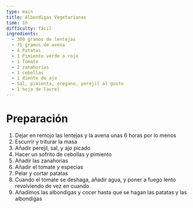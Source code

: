 ```yaml
---
type: main
title: Albondigas Vegetarianas
time: 1h
difficulty: fácil
ingredients:
  - 300 gramos de lentejas
  - 75 gramos de avena
  - 4 Patatas
  - 1 Pimiento verde o rojo
  - 1 Tomate
  - 2 zanahorias
  - 1 cebollas
  - 1 diente de ajo
  - Sal, pimienta, oregano, perejil al gusto
  - 1 hoja de laurel
---
```


# Preparación

1. Dejar en remojo las lentejas y la avena unas 6 horas por lo menos
1. Escurrir y triturar la masa
1. Añadir perejil, sal, y ajo picado
1. Hacer un sofrito de cebollas y pimiento
1. Añadir las zanahorias
1. Añadir el tomate y especias
1. Pelar y cortar patatas
1. Cuando el tomate se deshaga, añadir agua, y poner a fuego lento revolviendo de vez en cuando
1. Añadimos las albondigas y cocer hasta que se hagan las patatas y las albondigas
